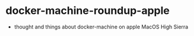 # docker-machine-roundup-apple

- thought and things about docker-machine on apple MacOS High Sierra


